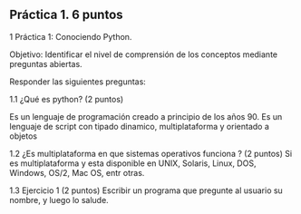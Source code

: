 ## Práctica 1. 6 puntos
1 Práctica 1: Conociendo Python.

Objetivo: Identificar el nivel de comprensión de los conceptos mediante preguntas
abiertas.

Responder las siguientes preguntas:

1.1 ¿Qué es python? (2 puntos)

Es un lenguaje de programación creado a principio de los años 90. Es un lenguaje de script con tipado dinamico, multiplataforma y orientado a objetos

1.2 ¿Es multiplataforma en que sistemas operativos funciona ? (2 puntos)
Si es multiplataforma y esta disponible en UNIX, Solaris, Linux, DOS, Windows, OS/2, Mac OS, entr otras.

1.3 Ejercicio 1 (2 puntos)
Escribir un programa que pregunte al usuario su nombre, y luego lo salude.
